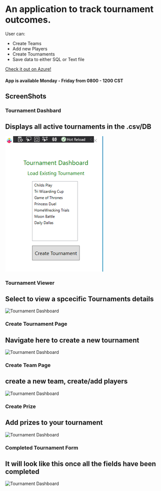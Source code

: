 # An application to track tournament outcomes.
User can:
* Create Teams
* Add new Players
* Create Tournaments
* Save data to either SQL or Text file

[Check it out on Azure!](https://tasklistapp.azurewebsites.net) 
<H4> App is available Monday - Friday from 0800 - 1200 CST</H4>


## ScreenShots

### Tournament Dashbard
## Displays all active tournaments in the .csv/DB
![Tournament Dashboard](/Tournament%20Dashbard.png)

### Tournament Viewer
## Select to view a spcecific Tournaments details
![Tournament Dashboard](https://github.com/dabina2018/TournamentTracker/blob/gh-pages/Tournament%20Viewer.PNG)

### Create Tournament Page
## Navigate here to create a new tournament
![Tournament Dashboard](https://github.com/dabina2018/TournamentTracker/blob/gh-pages/Create%20Tournament.PNG)

### Create Team Page
## create a new team, create/add players
![Tournament Dashboard](https://github.com/dabina2018/TournamentTracker/blob/gh-pages/Create%20Team2.PNG)

### Create Prize
## Add prizes to your tournament
![Tournament Dashboard](https://github.com/dabina2018/TournamentTracker/blob/gh-pages/Create%20Prize.PNG)

### Completed Tournament Form
## It will look like this once all the fields have been completed
![Tournament Dashboard](https://github.com/dabina2018/TournamentTracker/blob/gh-pages/complted%20Tournament.PNG)



